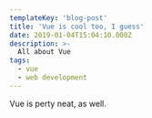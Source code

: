 ```yaml
---
templateKey: 'blog-post'
title: 'Vue is cool too, I guess'
date: 2019-01-04T15:04:10.000Z
description: >-
  All about Vue
tags:
  - vue 
  - web development
---
```


Vue is perty neat, as well.
